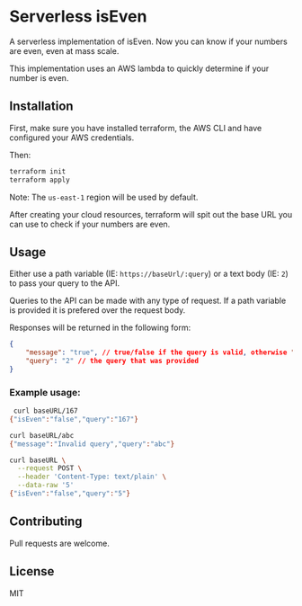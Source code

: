 # Serverless isEven
A serverless implementation of isEven. Now you can know if your numbers are even, even at mass scale.

This implementation uses an AWS lambda to quickly determine if your number is even.

## Installation
First, make sure you have installed terraform, the AWS CLI and have configured your AWS credentials.

Then:
```bash
terraform init
terraform apply
```

Note: The `us-east-1` region will be used by default.

After creating your cloud resources, terraform will spit out the base URL you can use to check if your numbers are even.

## Usage
Either use a path variable (IE: `https://baseUrl/:query`) or a text body (IE: `2`) to pass your query to the API.

Queries to the API can be made with any type of request. If a path variable is provided it is prefered over the request body.

Responses will be returned in the following form:
```json
{
    "message": "true", // true/false if the query is valid, otherwise "Invalid query"
    "query": "2" // the query that was provided
}
```

###  Example usage:
```bash
 curl baseURL/167
{"isEven":"false","query":"167"}

curl baseURL/abc
{"message":"Invalid query","query":"abc"}

curl baseURL \
  --request POST \
  --header 'Content-Type: text/plain' \
  --data-raw '5'
{"isEven":"false","query":"5"}
```


## Contributing
Pull requests are welcome.

## License
MIT